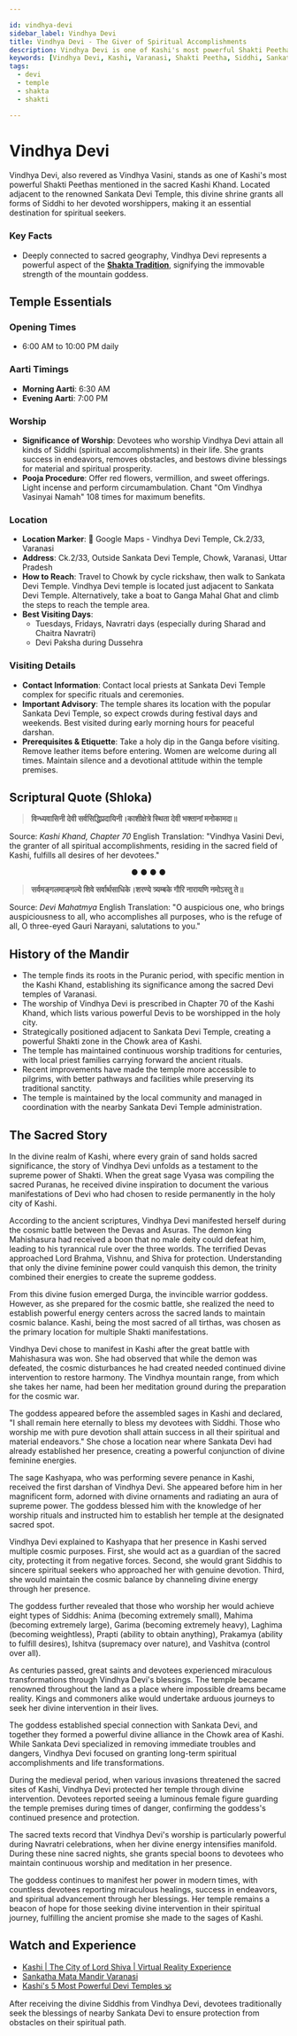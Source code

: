 ```yaml
---

id: vindhya-devi
sidebar_label: Vindhya Devi
title: Vindhya Devi - The Giver of Spiritual Accomplishments
description: Vindhya Devi is one of Kashi's most powerful Shakti Peethas, granting all forms of Siddhi, success in endeavors, and spiritual prosperity to devoted worshippers.
keywords: [Vindhya Devi, Kashi, Varanasi, Shakti Peetha, Siddhi, Sankata Devi]
tags:
  - devi
  - temple
  - shakta
  - shakti

---
```


# Vindhya Devi

Vindhya Devi, also revered as Vindhya Vasini, stands as one of Kashi's most powerful Shakti Peethas mentioned in the sacred Kashi Khand. Located adjacent to the renowned Sankata Devi Temple, this divine shrine grants all forms of Siddhi to her devoted worshippers, making it an essential destination for spiritual seekers.

### Key Facts
- Deeply connected to sacred geography, Vindhya Devi represents a powerful aspect of the **[Shakta Tradition](/temples/tags/shakta-tradition)**, signifying the immovable strength of the mountain goddess.

## Temple Essentials

### Opening Times

  * 6:00 AM to 10:00 PM daily

### Aarti Timings

  * **Morning Aarti**: 6:30 AM
  * **Evening Aarti**: 7:00 PM

### Worship

  * **Significance of Worship**: Devotees who worship Vindhya Devi attain all kinds of Siddhi (spiritual accomplishments) in their life. She grants success in endeavors, removes obstacles, and bestows divine blessings for material and spiritual prosperity.
  * **Pooja Procedure**: Offer red flowers, vermillion, and sweet offerings. Light incense and perform circumambulation. Chant "Om Vindhya Vasinyai Namah" 108 times for maximum benefits.

### Location

  * **Location Marker**: 📍 Google Maps - Vindhya Devi Temple, Ck.2/33, Varanasi
  * **Address**: Ck.2/33, Outside Sankata Devi Temple, Chowk, Varanasi, Uttar Pradesh
  * **How to Reach**: Travel to Chowk by cycle rickshaw, then walk to Sankata Devi Temple. Vindhya Devi temple is located just adjacent to Sankata Devi Temple. Alternatively, take a boat to Ganga Mahal Ghat and climb the steps to reach the temple area.
  * **Best Visiting Days**:
      * Tuesdays, Fridays, Navratri days (especially during Sharad and Chaitra Navratri)
      * Devi Paksha during Dussehra

### Visiting Details

  * **Contact Information**: Contact local priests at Sankata Devi Temple complex for specific rituals and ceremonies.
  * **Important Advisory**: The temple shares its location with the popular Sankata Devi Temple, so expect crowds during festival days and weekends. Best visited during early morning hours for peaceful darshan.
  * **Prerequisites & Etiquette**: Take a holy dip in the Ganga before visiting. Remove leather items before entering. Women are welcome during all times. Maintain silence and a devotional attitude within the temple premises.

## Scriptural Quote (Shloka)

> **विन्ध्यवासिनी देवी सर्वसिद्धिप्रदायिनी।काशीक्षेत्रे स्थिता देवी भक्तानां मनोकामदा॥**

Source: *Kashi Khand, Chapter 70*
English Translation: "Vindhya Vasini Devi, the granter of all spiritual accomplishments, residing in the sacred field of Kashi, fulfills all desires of her devotees."

<div align="center"> ● ● ● ● </div>

> **सर्वमङ्गलमाङ्गल्ये शिवे सर्वार्थसाधिके।शरण्ये त्र्यम्बके गौरि नारायणि नमोऽस्तु ते॥**

Source: *Devi Mahatmya*
English Translation: "O auspicious one, who brings auspiciousness to all, who accomplishes all purposes, who is the refuge of all, O three-eyed Gauri Narayani, salutations to you."

## History of the Mandir

  * The temple finds its roots in the Puranic period, with specific mention in the Kashi Khand, establishing its significance among the sacred Devi temples of Varanasi.
  * The worship of Vindhya Devi is prescribed in Chapter 70 of the Kashi Khand, which lists various powerful Devis to be worshipped in the holy city.
  * Strategically positioned adjacent to Sankata Devi Temple, creating a powerful Shakti zone in the Chowk area of Kashi.
  * The temple has maintained continuous worship traditions for centuries, with local priest families carrying forward the ancient rituals.
  * Recent improvements have made the temple more accessible to pilgrims, with better pathways and facilities while preserving its traditional sanctity.
  * The temple is maintained by the local community and managed in coordination with the nearby Sankata Devi Temple administration.

## The Sacred Story

In the divine realm of Kashi, where every grain of sand holds sacred significance, the story of Vindhya Devi unfolds as a testament to the supreme power of Shakti. When the great sage Vyasa was compiling the sacred Puranas, he received divine inspiration to document the various manifestations of Devi who had chosen to reside permanently in the holy city of Kashi.

According to the ancient scriptures, Vindhya Devi manifested herself during the cosmic battle between the Devas and Asuras. The demon king Mahishasura had received a boon that no male deity could defeat him, leading to his tyrannical rule over the three worlds. The terrified Devas approached Lord Brahma, Vishnu, and Shiva for protection. Understanding that only the divine feminine power could vanquish this demon, the trinity combined their energies to create the supreme goddess.

From this divine fusion emerged Durga, the invincible warrior goddess. However, as she prepared for the cosmic battle, she realized the need to establish powerful energy centers across the sacred lands to maintain cosmic balance. Kashi, being the most sacred of all tirthas, was chosen as the primary location for multiple Shakti manifestations.

Vindhya Devi chose to manifest in Kashi after the great battle with Mahishasura was won. She had observed that while the demon was defeated, the cosmic disturbances he had created needed continued divine intervention to restore harmony. The Vindhya mountain range, from which she takes her name, had been her meditation ground during the preparation for the cosmic war.

The goddess appeared before the assembled sages in Kashi and declared, "I shall remain here eternally to bless my devotees with Siddhi. Those who worship me with pure devotion shall attain success in all their spiritual and material endeavors." She chose a location near where Sankata Devi had already established her presence, creating a powerful conjunction of divine feminine energies.

The sage Kashyapa, who was performing severe penance in Kashi, received the first darshan of Vindhya Devi. She appeared before him in her magnificent form, adorned with divine ornaments and radiating an aura of supreme power. The goddess blessed him with the knowledge of her worship rituals and instructed him to establish her temple at the designated sacred spot.

Vindhya Devi explained to Kashyapa that her presence in Kashi served multiple cosmic purposes. First, she would act as a guardian of the sacred city, protecting it from negative forces. Second, she would grant Siddhis to sincere spiritual seekers who approached her with genuine devotion. Third, she would maintain the cosmic balance by channeling divine energy through her presence.

The goddess further revealed that those who worship her would achieve eight types of Siddhis: Anima (becoming extremely small), Mahima (becoming extremely large), Garima (becoming extremely heavy), Laghima (becoming weightless), Prapti (ability to obtain anything), Prakamya (ability to fulfill desires), Ishitva (supremacy over nature), and Vashitva (control over all).

As centuries passed, great saints and devotees experienced miraculous transformations through Vindhya Devi's blessings. The temple became renowned throughout the land as a place where impossible dreams became reality. Kings and commoners alike would undertake arduous journeys to seek her divine intervention in their lives.

The goddess established special connection with Sankata Devi, and together they formed a powerful divine alliance in the Chowk area of Kashi. While Sankata Devi specialized in removing immediate troubles and dangers, Vindhya Devi focused on granting long-term spiritual accomplishments and life transformations.

During the medieval period, when various invasions threatened the sacred sites of Kashi, Vindhya Devi protected her temple through divine intervention. Devotees reported seeing a luminous female figure guarding the temple premises during times of danger, confirming the goddess's continued presence and protection.

The sacred texts record that Vindhya Devi's worship is particularly powerful during Navratri celebrations, when her divine energy intensifies manifold. During these nine sacred nights, she grants special boons to devotees who maintain continuous worship and meditation in her presence.

The goddess continues to manifest her power in modern times, with countless devotees reporting miraculous healings, success in endeavors, and spiritual advancement through her blessings. Her temple remains a beacon of hope for those seeking divine intervention in their spiritual journey, fulfilling the ancient promise she made to the sages of Kashi.

## Watch and Experience

  * [Kashi | The City of Lord Shiva | Virtual Reality Experience](https://www.youtube.com/watch?v=gHq3Rm5vwGo)
  * [Sankatha Mata Mandir Varanasi](https://www.youtube.com/watch?v=FLLXM1reJQk)
  * [Kashi's 5 Most Powerful Devi Temples 🕉️](https://www.youtube.com/shorts/4fBcoMFHkRs)


After receiving the divine Siddhis from Vindhya Devi, devotees traditionally seek the blessings of nearby Sankata Devi to ensure protection from obstacles on their spiritual path.